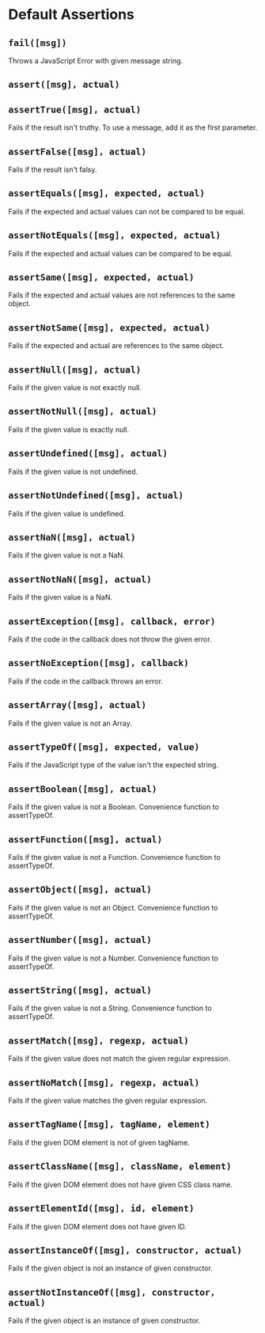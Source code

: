 # Default Assertions #

## `fail([msg])` ##

Throws a JavaScript Error with given message string.

## `assert([msg], actual)` ##
## `assertTrue([msg], actual)` ##

Fails if the result isn't truthy. To use a message, add it as the first parameter.

## `assertFalse([msg], actual)` ##

Fails if the result isn't falsy.

## `assertEquals([msg], expected, actual)` ##

Fails if the expected and actual values can not be compared to be equal.

## `assertNotEquals([msg], expected, actual)` ##

Fails if the expected and actual values can be compared to be equal.

## `assertSame([msg], expected, actual)` ##

Fails if the expected and actual values are not references to the same object.

## `assertNotSame([msg], expected, actual)` ##

Fails if the expected and actual are references to the same object.

## `assertNull([msg], actual)` ##

Fails if the given value is not exactly null.

## `assertNotNull([msg], actual)` ##

Fails if the given value is exactly null.

## `assertUndefined([msg], actual)` ##

Fails if the given value is not undefined.

## `assertNotUndefined([msg], actual)` ##

Fails if the given value is undefined.

## `assertNaN([msg], actual)` ##

Fails if the given value is not a NaN.

## `assertNotNaN([msg], actual)` ##

Fails if the given value is a NaN.

## `assertException([msg], callback, error)` ##

Fails if the code in the callback does not throw the given error.

## `assertNoException([msg], callback)` ##

Fails if the code in the callback throws an error.

## `assertArray([msg], actual)` ##

Fails if the given value is not an Array.

## `assertTypeOf([msg], expected, value)` ##

Fails if the JavaScript type of the value isn't the expected string.

## `assertBoolean([msg], actual)` ##

Fails if the given value is not a Boolean. Convenience function to assertTypeOf.

## `assertFunction([msg], actual)` ##

Fails if the given value is not a Function. Convenience function to assertTypeOf.

## `assertObject([msg], actual)` ##

Fails if the given value is not an Object. Convenience function to assertTypeOf.

## `assertNumber([msg], actual)` ##

Fails if the given value is not a Number. Convenience function to assertTypeOf.

## `assertString([msg], actual)` ##

Fails if the given value is not a String. Convenience function to assertTypeOf.

## `assertMatch([msg], regexp, actual)` ##

Fails if the given value does not match the given regular expression.

## `assertNoMatch([msg], regexp, actual)` ##

Fails if the given value matches the given regular expression.

## `assertTagName([msg], tagName, element)` ##

Fails if the given DOM element is not of given tagName.

## `assertClassName([msg], className, element)` ##

Fails if the given DOM element does not have given CSS class name.

## `assertElementId([msg], id, element)` ##

Fails if the given DOM element does not have given ID.

## `assertInstanceOf([msg], constructor, actual)` ##

Fails if the given object is not an instance of given constructor.

## `assertNotInstanceOf([msg], constructor, actual)` ##

Fails if the given object is an instance of given constructor.